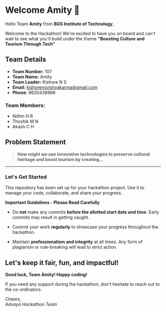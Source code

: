 # Welcome Amity 👋

Hello Team **Amity** from **BGS Institute of Technology**,

Welcome to the Hackathon! We're excited to have you on board and can't wait to see what you'll build under the theme **"Boosting Culture and Tourism Through Tech"** 

## Team Details

- **Team Number:** 107  
- **Team Name:** Amity
- **Team Leader:** Kishore N S  
- **Email:** kishorensvishvakarma@gmail.com  
- **Phone:** 9620438966  

### Team Members:
- Nithin H R 
- Thoshik M N 
- Akash C H 

## Problem Statement

> **How might we use innovative technologies to preserve cultural heritage and boost tourism by creating...**

---

### Let's Get Started 

This repository has been set up for your hackathon project. Use it to manage your code, collaborate, and share your progress.

**Important Guidelines - Please Read Carefully**

- Do **not** make any commits **before the allotted start date and time**. Early commits may result in getting caught.
- Commit your work **regularly** to showcase your progress throughout the hackathon.

- Maintain **professionalism and integrity** at all times. Any form of plagiarism or rule-breaking will lead to strict action.

Let's keep it fair, fun, and impactful! 
---

**Good luck, Team Amity! Happy coding!**

If you need any support during the hackathon, don't hesitate to reach out to the co-ordinators.

Cheers,  
_Advaya Hackathon Team_